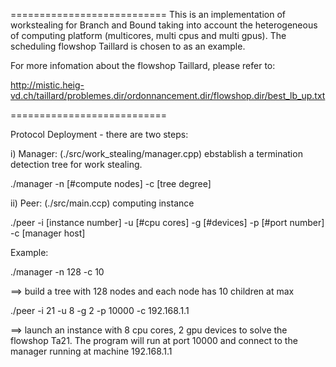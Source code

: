 ===========================
This is an implementation of workstealing for Branch and Bound taking into account
the heterogeneous of computing platform (multicores, multi cpus and multi gpus). The
scheduling flowshop Taillard is chosen to as an example.

For more infomation about the flowshop Taillard, please refer to:

http://mistic.heig-vd.ch/taillard/problemes.dir/ordonnancement.dir/flowshop.dir/best_lb_up.txt

=========================== 

Protocol Deployment - there are two steps:

i) Manager: (./src/work_stealing/manager.cpp) ebstablish a termination detection tree
for work stealing.

./manager -n [#compute nodes] -c [tree degree]

ii) Peer: (./src/main.ccp) computing instance

./peer -i [instance number] -u [#cpu cores] -g [#devices] -p [#port number] -c [manager host]

Example:

./manager -n 128 -c 10

==> build a tree with 128 nodes and each node has 10 children at max

./peer -i 21 -u 8 -g 2 -p 10000 -c 192.168.1.1

==> launch an instance with 8 cpu cores, 2 gpu devices to solve the flowshop Ta21. The program
will run at port 10000 and connect to the manager running at machine 192.168.1.1
  
